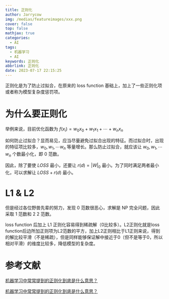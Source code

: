 ```yaml
---
title: 正则化
author: Jarrycow
img: /medias/featureimages/xxx.png
cover: false
top: false
mathjax: true
categories:
  - AI
tags:
  - 机器学习
  - AI
keywords: 正则化
abbrlink: 正则化
date: 2023-07-17 22:15:25
---
```


正则化是为了防止过拟合，在原来的 loss function 基础上，加上了一些正则化项或者称为模型复杂度惩罚项。

<!--more-->

# 为什么要正则化

举例来说，目前优化函数为 $f\left(x_i\right)=w_0x_0+w_1x_1+\cdots+w_nx_n$

如何防止过拟合？显而易见，应当尽量避免过拟合出现的特征。而过拟合时，出现的特征项比较多，$w_0,w_1,\cdots w_n$ 等量增长。那么防止过拟合，就应该让 $w_0,w_1,\cdots w_n$ 个数最小化，即 0 范数。

因此，除了要使 $LOSS$ 最小，还要让 $r\left(d\right)=\left|W\right|_0$ 最小。为了同时满足两者最小化，可以求解让 $LOSS+r\left(d\right)$ 最小。

# L1 & L2

但是经过各位野兽先辈的努力，发现 0 范数很恶心，求解是 NP 完全问题，因此采取 1 范数和 2 2 范数。

loss function 后加上 L1 正则化容易得到稀疏解（0比较多）。L2正则化就是loss function后边所加正则项为L2范数的平方，加上L2正则相比于L1正则来说，得到的解比较平滑（不是稀疏），但是同样能够保证解中接近于0（但不是等于0，所以相对平滑）的维度比较多，降低模型的复杂度。

# 参考文献

[机器学习中常常提到的正则化到底是什么意思？](https://www.zhihu.com/question/20924039/answer/131421690)

[机器学习中常常提到的正则化到底是什么意思？](https://www.zhihu.com/question/20924039/answer/45397882)